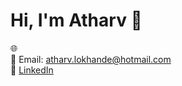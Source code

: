 # Hi, I'm Atharv 👋

🌐 [](https://tharv.me)  
📧 Email: atharv.lokhande@hotmail.com  
🔗 [LinkedIn](https://linkedin.com/in/atharv-lokhande) 
